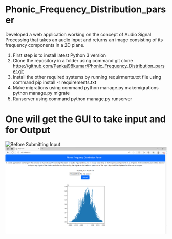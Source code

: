 # Phonic_Frequency_Distribution_parser
  Developed a web application working on the concept of Audio Signal Processing that takes an audio
  input and returns an image consisting of its frequency components in a 2D plane.
1. First step is to install latest Python 3 version
2. Clone the repository in a folder using command
   git clone https://github.com/Pankaj98kumar/Phonic_Frequency_Distribution_parser.git
3. Install the other required systems by running requirments.txt file using command
   pip install -r requirements.txt
4. Make migrations using command
   python manage.py makemigrations
   python manage.py migrate
5. Runserver using command
   python manage.py runserver
# One will get the GUI to take input and for Output
  ![Before Submitting Input](Before_Input)
  ![After_Submittind_Input](After_Input.png)
  



   

